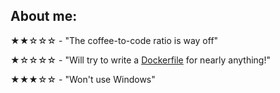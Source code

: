 ## About me:

★★☆☆☆ - "The coffee-to-code ratio is way off"

★☆☆☆☆ - "Will try to write a [Dockerfile](https://hub.docker.com/u/nachichuri) for nearly anything!"

★★★☆☆ - "Won't use Windows"
